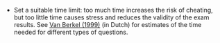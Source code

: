 
* Set a suitable time limit: too much time increases the risk of cheating, but too little time causes stress and reduces the validity of the exam results. See [Van Berkel (1999)](https://www.google.com/url?sa=t&rct=j&q=&esrc=s&source=web&cd=&ved=2ahUKEwjKnODgsO_zAhVH7rsIHageBcQQFnoECAUQAQ&url=https%3A%2F%2Fwww.uu.nl%2Fsites%2Fdefault%2Ffiles%2Finschatting_beantwoordingstijd_naar_vraagtype_van_berkel_1999_ot.pdf&usg=AOvVaw0QbDntv3c6E8vkehprB403) (in Dutch) for estimates of the time needed for different types of questions.